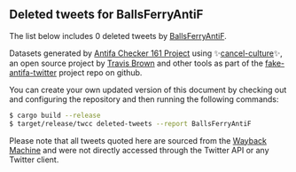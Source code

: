 ## Deleted tweets for BallsFerryAntiF

The list below includes 0 deleted tweets by
[BallsFerryAntiF](https://twitter.com/BallsFerryAntiF).



Datasets generated by [Antifa Checker 161 Project](https://twitter.com/antifacheck161) using ✨[cancel-culture](https://github.com/travisbrown/cancel-culture)✨, an open source project by 
[Travis Brown](https://twitter.com/travisbrown) and other tools as part of the 
[fake-antifa-twitter](https://github.com/antifacheck161/fake-antifa-twitter) project repo on github.

You can create your own updated version of this document by checking out and configuring the
repository and then running the following commands:

```bash
$ cargo build --release
$ target/release/twcc deleted-tweets --report BallsFerryAntiF
```

Please note that all tweets quoted here are sourced from the
[Wayback Machine](https://web.archive.org) and were not directly accessed through the Twitter API or
any Twitter client.

